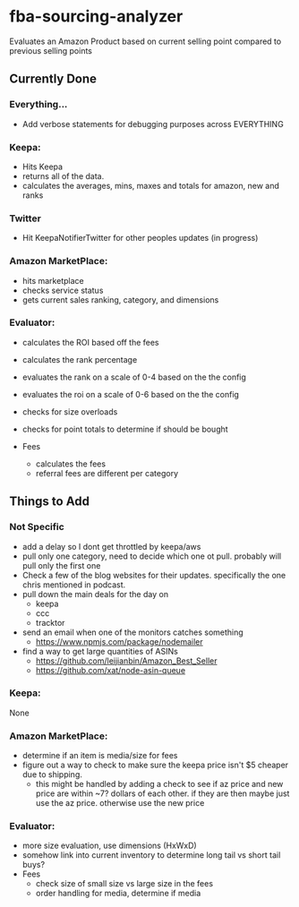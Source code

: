 # fba-sourcing-analyzer
Evaluates an Amazon Product based on current selling point compared to previous selling points

## Currently Done

### Everything...
- Add verbose statements for debugging purposes across EVERYTHING

### Keepa:
- Hits Keepa
- returns all of the data.
- calculates the averages, mins, maxes and totals for amazon, new and ranks

### Twitter
- Hit KeepaNotifierTwitter for other peoples updates (in progress)

### Amazon MarketPlace:
- hits marketplace
- checks service status
- gets current sales ranking, category, and dimensions

### Evaluator:
- calculates the ROI based off the fees
- calculates the rank percentage
- evaluates the rank on a scale of 0-4 based on the the config
- evaluates the roi on a scale of 0-6 based on the the config
- checks for size overloads
- checks for point totals to determine if should be bought

- Fees
  - calculates the fees
  - referral fees are different per category

## Things to Add

### Not Specific
- add a delay so I dont get throttled by keepa/aws
- pull only one category, need to decide which one ot pull. probably will pull only the first one
- Check a few of the blog websites for their updates. specifically the one chris mentioned in podcast.
- pull down the main deals for the day on
  - keepa
  - ccc
  - tracktor
- send an email when one of the monitors catches something
  - https://www.npmjs.com/package/nodemailer
- find a way to get large quantities of ASINs
  - https://github.com/leijianbin/Amazon_Best_Seller
  - https://github.com/xat/node-asin-queue

### Keepa:
None

### Amazon MarketPlace:
- determine if an item is media/size for fees
- figure out a way to check to make sure the keepa price isn't $5 cheaper due to shipping.
  - this might be handled by adding a check to see if az price and new price are within ~7? dollars of each other. if they are then maybe just use the az price. otherwise use the new price

### Evaluator:
- more size evaluation, use dimensions (HxWxD)
- somehow link into current inventory to determine long tail vs short tail buys?
- Fees
  - check size of small size vs large size in the fees
  - order handling for media, determine if media